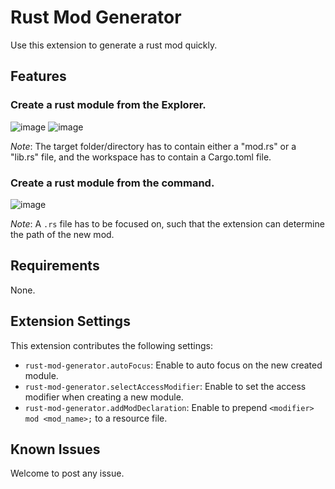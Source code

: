 # Rust Mod Generator

Use this extension to generate a rust mod quickly.

## Features

### Create a rust module from the Explorer.

![image](https://github.com/kamasylvia/rust-mod-generator/raw/HEAD/images/MenuFile.gif)
![image](https://github.com/kamasylvia/rust-mod-generator/raw/HEAD/images/MenuDir.gif)

_Note_: The target folder/directory has to contain either a "mod.rs" or a "lib.rs" file, and the workspace has to contain a Cargo.toml file.

### Create a rust module from the command.

![image](https://github.com/kamasylvia/rust-mod-generator/raw/HEAD/images/Command.gif)

_Note_: A `.rs` file has to be focused on, such that the extension can determine the path of the new mod.

## Requirements

None.

## Extension Settings

This extension contributes the following settings:

- `rust-mod-generator.autoFocus`: Enable to auto focus on the new created module.
- `rust-mod-generator.selectAccessModifier`: Enable to set the access modifier when creating a new module.
- `rust-mod-generator.addModDeclaration`: Enable to prepend `<modifier> mod <mod_name>;` to a resource file.

## Known Issues
Welcome to post any issue.
